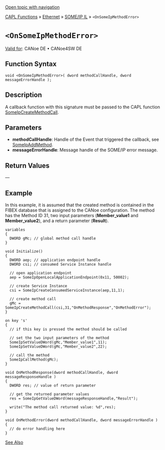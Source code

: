 [Open topic with navigation](../../../../../../CANoeDEFamily.htm#Topics/CAPLFunctions/IP/SOMEIPIL/Functions/CAPLfunctionOnSomeIpMethodError.md)

[CAPL Functions](../../../CAPLfunctions.md) » [Ethernet](../../CAPLEthernetStartPage.md) » [SOME/IP IL](../CAPLfunctionsSomeIPILOverview.md) » `<OnSomeIpMethodError>`

# `<OnSomeIpMethodError>`

[Valid for](../../../../Shared/FeatureAvailability.md):  CANoe DE • CANoe4SW DE

## Function Syntax

```plaintext
void <OnSomeIpMethodError>( dword methodCallHandle, dword messageErrorHandle );
```

## Description

A callback function with this signature must be passed to the CAPL function [SomeIpCreateMethodCall](CAPLfunctionSomeIpCreateMethodCall.md).

## Parameters

- **methodCallHandle**: Handle of the Event that triggered the callback, see [SomeIpAddMethod](CAPLfunctionSomeIpAddMethod.md).
- **messageErrorHandle**: Message handle of the SOME/IP error message.

## Return Values

—

## Example

In this example, it is assumed that the created method is contained in the FIBEX database that is assigned to the CANoe configuration. The method has the Method ID 31, two input parameters (**Member_value1** and **Member_value2**), and a return parameter (**Result**).

```plaintext
variables
{
  DWORD gMc; // global method call handle
}

void Initialize()
{
  DWORD aep; // application endpoint handle
  DWORD csi; // consumed Service Instance handle

  // open application endpoint
  aep = SomeIpOpenLocalApplicationEndpoint(0x11, 50002);

  // create Service Instance
  csi = SomeIpCreateConsumedServiceInstance(aep,11,1);

  // create method call
  gMc = SomeIpCreateMethodCall(csi,31,"OnMethodResponse","OnMethodError");
}

on key 's'
{
  // if this key is pressed the method should be called

  // set the two input parameters of the method
  SomeIpSetValueDWord(gMc,"Member_value1",11);
  SomeIpSetValueDWord(gMc,"Member_value2",22);

  // call the method
  SomeIpCallMethod(gMc);
}

void OnMethodResponse(dword methodCallHandle, dword messageResponseHandle )
{
  DWORD res; // value of return parameter

  // get the returned parameter values
  res = SomeIpGetValueDWord(messageResponseHandle,"Result");

  write("The method call returned value: %d",res);
}

void OnMethodError(dword methodCallHandle, dword messageErrorHandle )
{
  // do error handling here
}
```

[See Also](javascript:void(0);)